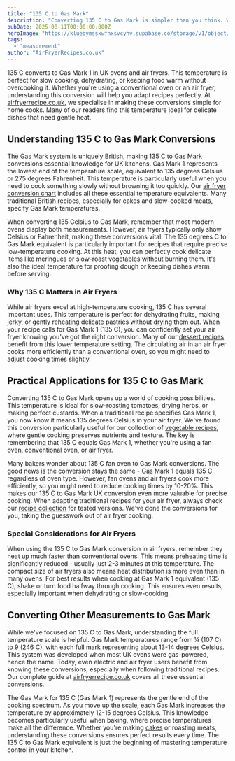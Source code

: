 ```yaml
---
title: "135 C to Gas Mark"
description: "Converting 135 C to Gas Mark is simpler than you think. Whether you're using an air fryer or oven, we've got the exact conversion you need. Plus, handy tips for adapting recipes between appliances."
pubDate: 2025-08-11T00:00:00.000Z
heroImage: "https://klueoymssxwfnxsvcyhv.supabase.co/storage/v1/object/public/md/135-c-to-gas-mark-ed4bd46e.png"
tags:
  - "measurement"
author: "AirFryerRecipes.co.uk"
---
```


<p id="">135 C converts to Gas Mark 1 in UK ovens and air fryers. This temperature is perfect for slow cooking, dehydrating, or keeping food warm without overcooking it. Whether you're using a conventional oven or an air fryer, understanding this conversion will help you adapt recipes perfectly. At <a href="https://www.airfryerrecipe.co.uk" id="">airfryerrecipe.co.uk</a>, we specialise in making these conversions simple for home cooks. Many of our readers find this temperature ideal for delicate dishes that need gentle heat.</p><h2 id="">Understanding 135 C to Gas Mark Conversions</h2><p id="">The Gas Mark system is uniquely British, making 135 C to Gas Mark conversions essential knowledge for UK kitchens. Gas Mark 1 represents the lowest end of the temperature scale, equivalent to 135 degrees Celsius or 275 degrees Fahrenheit. This temperature is particularly useful when you need to cook something slowly without browning it too quickly. Our <a href="https://www.airfryerrecipe.co.uk/air-fryer-conversion-chart" id="">air fryer conversion chart</a> includes all these essential temperature equivalents. Many traditional British recipes, especially for cakes and slow-cooked meats, specify Gas Mark temperatures.</p><p id="">When converting 135 Celsius to Gas Mark, remember that most modern ovens display both measurements. However, air fryers typically only show Celsius or Fahrenheit, making these conversions vital. The 135 degrees C to Gas Mark equivalent is particularly important for recipes that require precise low-temperature cooking. At this heat, you can perfectly cook delicate items like meringues or slow-roast vegetables without burning them. It's also the ideal temperature for proofing dough or keeping dishes warm before serving.</p><h3 id="">Why 135 C Matters in Air Fryers</h3><p id="">While air fryers excel at high-temperature cooking, 135 C has several important uses. This temperature is perfect for dehydrating fruits, making jerky, or gently reheating delicate pastries without drying them out. When your recipe calls for Gas Mark 1 (135 C), you can confidently set your air fryer knowing you've got the right conversion. Many of our <a href="https://www.airfryerrecipe.co.uk/recipe-category/dessert" id="">dessert recipes</a> benefit from this lower temperature setting. The circulating air in an air fryer cooks more efficiently than a conventional oven, so you might need to adjust cooking times slightly.</p><h2 id="">Practical Applications for 135 C to Gas Mark</h2><p id="">Converting 135 C to Gas Mark opens up a world of cooking possibilities. This temperature is ideal for slow-roasting tomatoes, drying herbs, or making perfect custards. When a traditional recipe specifies Gas Mark 1, you now know it means 135 degrees Celsius in your air fryer. We've found this conversion particularly useful for our collection of <a href="https://www.airfryerrecipe.co.uk/recipe-category/vegetables" id="">vegetable recipes</a>, where gentle cooking preserves nutrients and texture. The key is remembering that 135 C equals Gas Mark 1, whether you're using a fan oven, conventional oven, or air fryer.</p><p id="">Many bakers wonder about 135 C fan oven to Gas Mark conversions. The good news is the conversion stays the same - Gas Mark 1 equals 135 C regardless of oven type. However, fan ovens and air fryers cook more efficiently, so you might need to reduce cooking times by 10-20%. This makes our 135 C to Gas Mark UK conversion even more valuable for precise cooking. When adapting traditional recipes for your air fryer, always check our <a href="https://www.airfryerrecipe.co.uk/recipes" id="">recipe collection</a> for tested versions. We've done the conversions for you, taking the guesswork out of air fryer cooking.</p><h3 id="">Special Considerations for Air Fryers</h3><p id="">When using the 135 C to Gas Mark conversion in air fryers, remember they heat up much faster than conventional ovens. This means preheating time is significantly reduced - usually just 2-3 minutes at this temperature. The compact size of air fryers also means heat distribution is more even than in many ovens. For best results when cooking at Gas Mark 1 equivalent (135 C), shake or turn food halfway through cooking. This ensures even results, especially important when dehydrating or slow-cooking.</p><h2 id="">Converting Other Measurements to Gas Mark</h2><p id="">While we've focused on 135 C to Gas Mark, understanding the full temperature scale is helpful. Gas Mark temperatures range from ¼ (107 C) to 9 (246 C), with each full mark representing about 13-14 degrees Celsius. This system was developed when most UK ovens were gas-powered, hence the name. Today, even electric and air fryer users benefit from knowing these conversions, especially when following traditional recipes. Our complete guide at <a href="https://www.airfryerrecipe.co.uk/air-fryer-conversion-chart" id="">airfryerrecipe.co.uk</a> covers all these essential conversions.</p><p id="">The Gas Mark for 135 C (Gas Mark 1) represents the gentle end of the cooking spectrum. As you move up the scale, each Gas Mark increases the temperature by approximately 12-15 degrees Celsius. This knowledge becomes particularly useful when baking, where precise temperatures make all the difference. Whether you're making <a href="https://www.airfryerrecipe.co.uk/recipe-category/cakes" id="">cakes</a> or roasting meats, understanding these conversions ensures perfect results every time. The 135 C to Gas Mark equivalent is just the beginning of mastering temperature control in your kitchen.</p>
